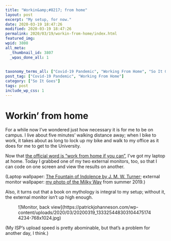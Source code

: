 ```yaml
---
title: "Workin&amp;#8217; from home"
layout: post
excerpt: "My setup, for now."
date: 2020-03-19 18:47:26
modified: 2020-03-19 18:47:26
permalink: 2020/03/19/workin-from-home/index.html
featured_img: 
wpid: 3808
all_meta: 
  _thumbnail_id: 3807
  _wpas_done_all: 1
  
  
taxonomy_terms_all: ["Covid-19 Pandemic", "Working From Home", "So It Goes"]
post_tag: ["Covid-19 Pandemic", "Working From Home"]
category: ["So It Goes"]
tags: post
include_wp_css: 1
---
```


# Workin&#8217; from home

For a while now I’ve wondered just how necessary it is for me to be on campus. I live about five minutes’ walking distance away; when I bike to work, it takes about as long to lock up my bike and walk to my office as it does for me to get to the University.

Now that [the official word is “work from home if you can”](https://www.brandonu.ca/safety/coronavirus/), I’ve got my laptop at home. Today I grabbed one of my two external monitors, too, so that I can code on one screen and view the results on another.

(Laptop wallpaper: [The Fountain of Indolence by J. M. W. Turner](https://patrickjohanneson.com/2015/02/18/the-fountain-of-indolence/); external monitor wallpaper: [my photo of the Milky Way](https://patrickjohanneson.com/2019/07/28/writing-retreat-day-6/) from summer 2019.)

Also, it turns out that a book on mythology is integral to my setup; without it, the external monitor isn’t up high enough.

<figure class="wp-block-image size-large">![Monitor, back view](https://patrickjohanneson.com/wp-content/uploads/2020/03/20200319_1333254483031044751744234-768x1024.jpg)</figure>(My ISP’s upload speed is pretty abominable, but that’s a problem for another day, I think.)